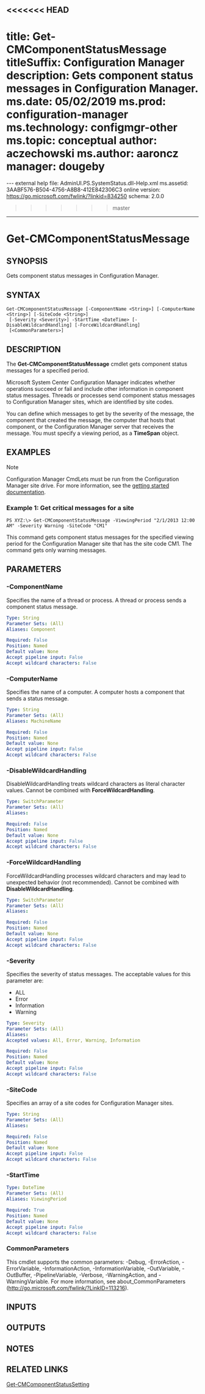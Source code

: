 <<<<<<< HEAD
---
title: Get-CMComponentStatusMessage
titleSuffix: Configuration Manager
description: Gets component status messages in Configuration Manager.
ms.date: 05/02/2019
ms.prod: configuration-manager
ms.technology: configmgr-other
ms.topic: conceptual
author: aczechowski
ms.author: aaroncz
manager: dougeby
=======
﻿---
external help file: AdminUI.PS.SystemStatus.dll-Help.xml
ms.assetid: 3AABF576-B504-4756-A8B8-412E842306C3
online version: https://go.microsoft.com/fwlink/?linkid=834250
schema: 2.0.0
>>>>>>> master
---

# Get-CMComponentStatusMessage

## SYNOPSIS
Gets component status messages in Configuration Manager.

## SYNTAX

```
Get-CMComponentStatusMessage [-ComponentName <String>] [-ComputerName <String>] [-SiteCode <String>]
 [-Severity <Severity>] -StartTime <DateTime> [-DisableWildcardHandling] [-ForceWildcardHandling]
 [<CommonParameters>]
```

## DESCRIPTION
The **Get-CMComponentStatusMessage** cmdlet gets component status messages for a specified period.

Microsoft System Center Configuration Manager indicates whether operations succeed or fail and include other information in component status messages.
Threads or processes send component status messages to Configuration Manager sites, which are identified by site codes.

You can define which messages to get by the severity of the message, the component that created the message, the computer that hosts that component, or the Configuration Manager server that receives the message.
You must specify a viewing period, as a **TimeSpan** object.

## EXAMPLES

> [!NOTE]
> Configuration Manager CmdLets must be run from the Configuration Manager site drive. For more information, see the [getting started documentation](https://docs.microsoft.com/powershell/sccm/overview).


### Example 1: Get critical messages for a site
```
PS XYZ:\> Get-CMComponentStatusMessage -ViewingPeriod "2/1/2013 12:00 AM" -Severity Warning -SiteCode "CM1"
```

This command gets component status messages for the specified viewing period for the Configuration Manager site that has the site code CM1.
The command gets only warning messages.

## PARAMETERS

### -ComponentName
Specifies the name of a thread or process.
A thread or process sends a component status message.

```yaml
Type: String
Parameter Sets: (All)
Aliases: Component

Required: False
Position: Named
Default value: None
Accept pipeline input: False
Accept wildcard characters: False
```

### -ComputerName
Specifies the name of a computer.
A computer hosts a component that sends a status message.

```yaml
Type: String
Parameter Sets: (All)
Aliases: MachineName

Required: False
Position: Named
Default value: None
Accept pipeline input: False
Accept wildcard characters: False
```

### -DisableWildcardHandling
DisableWildcardHandling treats wildcard characters as literal character values. Cannot be combined with **ForceWildcardHandling**.

```yaml
Type: SwitchParameter
Parameter Sets: (All)
Aliases: 

Required: False
Position: Named
Default value: None
Accept pipeline input: False
Accept wildcard characters: False
```

### -ForceWildcardHandling
ForceWildcardHandling processes wildcard characters and may lead to unexpected behavior (not recommended). Cannot be combined with **DisableWildcardHandling**.

```yaml
Type: SwitchParameter
Parameter Sets: (All)
Aliases: 

Required: False
Position: Named
Default value: None
Accept pipeline input: False
Accept wildcard characters: False
```

### -Severity
Specifies the severity of status messages. 
The acceptable values for this parameter are:

- ALL
- Error
- Information
- Warning

```yaml
Type: Severity
Parameter Sets: (All)
Aliases: 
Accepted values: All, Error, Warning, Information

Required: False
Position: Named
Default value: None
Accept pipeline input: False
Accept wildcard characters: False
```

### -SiteCode
Specifies an array of a site codes for Configuration Manager sites.

```yaml
Type: String
Parameter Sets: (All)
Aliases: 

Required: False
Position: Named
Default value: None
Accept pipeline input: False
Accept wildcard characters: False
```

### -StartTime
```yaml
Type: DateTime
Parameter Sets: (All)
Aliases: ViewingPeriod

Required: True
Position: Named
Default value: None
Accept pipeline input: False
Accept wildcard characters: False
```

### CommonParameters
This cmdlet supports the common parameters: -Debug, -ErrorAction, -ErrorVariable, -InformationAction, -InformationVariable, -OutVariable, -OutBuffer, -PipelineVariable, -Verbose, -WarningAction, and -WarningVariable. For more information, see about_CommonParameters (http://go.microsoft.com/fwlink/?LinkID=113216).

## INPUTS

## OUTPUTS

## NOTES

## RELATED LINKS

[Get-CMComponentStatusSetting](Get-CMComponentStatusSetting.md)


